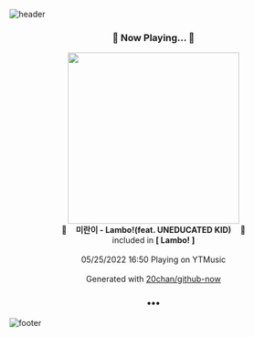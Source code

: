 ![header](https://capsule-render.vercel.app/api?type=wave&height=170&section=header&text=Hi.%20I'm%20SHIFT&fontColor=090707&fontAlignX=45&fontAlignY=65&fontSize=100)

<h3 align="center">🎵 Now Playing... 🎵</h3>
<p align="center">
  <a href="https://music.youtube.com/watch?v=IcdYxamomNU">
    <img width="300" src="https://lh3.googleusercontent.com/-qyKNqReCTYXtkkwwp1lDOi88bLCiN9GC-6RYrqnwSipxVWGDCusdlyZLoEmzlGmzVR5TN31cuel9UoB">
  </a>
  <br>
  🎵&nbsp&nbsp&nbsp <b>미란이 - Lambo!(feat. UNEDUCATED KID)</b> &nbsp&nbsp&nbsp🎵
  <br>
  included in <b>[ Lambo! ]</b>
  
  <br />
  <br />
  05/25/2022 16:50 Playing on YTMusic
  <br />
  <br />
  Generated with <a href="https://github.com/20chan/github-now">20chan/github-now</a>
</p>

<h3 align="center">•••</h3>

![footer](https://capsule-render.vercel.app/api?type=wave&height=150&section=footer)
